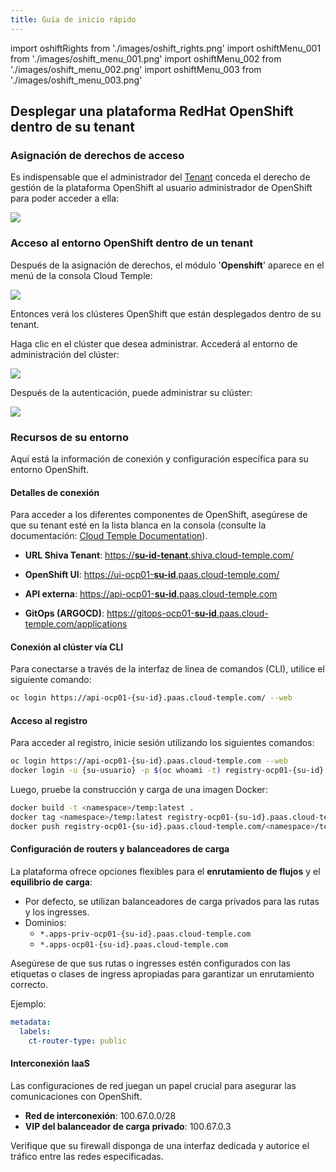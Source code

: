 ```yaml
---
title: Guía de inicio rápido
---
```

import oshiftRights from './images/oshift_rights.png'
import oshiftMenu_001 from './images/oshift_menu_001.png'
import oshiftMenu_002 from './images/oshift_menu_002.png'
import oshiftMenu_003 from './images/oshift_menu_003.png'

## Desplegar una plataforma RedHat OpenShift dentro de su tenant

### Asignación de derechos de acceso

Es indispensable que el administrador del [Tenant](../console/iam/concepts.md#tenants) conceda el derecho de gestión de la plataforma OpenShift al usuario administrador de OpenShift para poder acceder a ella:

<img src={oshiftRights} />

### Acceso al entorno OpenShift dentro de un tenant

Después de la asignación de derechos, el módulo '__Openshift__' aparece en el menú de la consola Cloud Temple:

<img src={oshiftMenu_001} />

Entonces verá los clústeres OpenShift que están desplegados dentro de su tenant.

Haga clic en el clúster que desea administrar. Accederá al entorno de administración del clúster:

<img src={oshiftMenu_002} />

Después de la autenticación, puede administrar su clúster:

<img src={oshiftMenu_003} />

### Recursos de su entorno

Aquí está la información de conexión y configuración específica para su entorno OpenShift.

#### Detalles de conexión

Para acceder a los diferentes componentes de OpenShift, asegúrese de que su tenant esté en la lista blanca en la consola (consulte la documentación: [Cloud Temple Documentation](https://docs.cloud-temple.com/)).

- __URL Shiva Tenant__:
  [https://__su-id-tenant__.shiva.cloud-temple.com/](https://**su-id-tenant**.shiva.cloud-temple.com/)

- __OpenShift UI__:
  [https://ui-ocp01-__su-id__.paas.cloud-temple.com/](https://ui-ocp01-**su-id**.paas.cloud-temple.com/)

- __API externa__:
  [https://api-ocp01-__su-id__.paas.cloud-temple.com](https://api-ocp01-**su-id**.paas.cloud-temple.com)

- __GitOps (ARGOCD)__:
  [https://gitops-ocp01-__su-id__.paas.cloud-temple.com/applications](https://gitops-ocp01-**su-id**.paas.cloud-temple.com/applications)

#### Conexión al clúster vía CLI

Para conectarse a través de la interfaz de línea de comandos (CLI), utilice el siguiente comando:

```bash
oc login https://api-ocp01-{su-id}.paas.cloud-temple.com/ --web
```

#### Acceso al registro

Para acceder al registro, inicie sesión utilizando los siguientes comandos:

```bash
oc login https://api-ocp01-{su-id}.paas.cloud-temple.com --web
docker login -u {su-usuario} -p $(oc whoami -t) registry-ocp01-{su-id}.paas.cloud-temple.com
```

Luego, pruebe la construcción y carga de una imagen Docker:

```bash
docker build -t <namespace>/temp:latest .
docker tag <namespace>/temp:latest registry-ocp01-{su-id}.paas.cloud-temple.com/<namespace>/temp:latest
docker push registry-ocp01-{su-id}.paas.cloud-temple.com/<namespace>/temp:latest
```

#### Configuración de routers y balanceadores de carga

La plataforma ofrece opciones flexibles para el __enrutamiento de flujos__ y el __equilibrio de carga__:

- Por defecto, se utilizan balanceadores de carga privados para las rutas y los ingresses.
- Dominios:
  - `*.apps-priv-ocp01-{su-id}.paas.cloud-temple.com`
  - `*.apps-ocp01-{su-id}.paas.cloud-temple.com`

Asegúrese de que sus rutas o ingresses estén configurados con las etiquetas o clases de ingress apropiadas para garantizar un enrutamiento correcto.

Ejemplo:

```yaml
metadata:
  labels:
    ct-router-type: public
```

#### Interconexión IaaS

Las configuraciones de red juegan un papel crucial para asegurar las comunicaciones con OpenShift.

- __Red de interconexión__: 100.67.0.0/28
- __VIP del balanceador de carga privado__: 100.67.0.3

Verifique que su firewall disponga de una interfaz dedicada y autorice el tráfico entre las redes especificadas.

